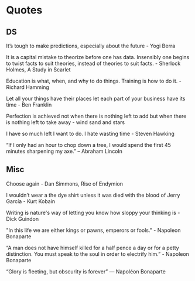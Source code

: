 # Quotes
## DS
It’s tough to make predictions, especially about the future - Yogi Berra

It is a capital mistake to theorize before one has data. Insensibly one begins to twist facts to suit theories, instead of theories to suit facts. - Sherlock Holmes, A Study in Scarlet

Education is what, when, and why to do things. Training is how to do it. - Richard Hamming

Let all your things have their places let each part of your business have its time - Ben Franklin

Perfection is achieved not when there is nothing left to add but when there is nothing left to take away - wind sand and stars

I have so much left I want to do. I hate wasting time - Steven Hawking

“If I only had an hour to chop down a tree, I would spend the first 45 minutes sharpening my axe.” – Abraham Lincoln


## Misc
Choose again - Dan Simmons, Rise of Endymion

I wouldn’t wear a the dye shirt unless it was died with the blood of Jerry García - Kurt Kobain

Writing is nature's way of letting you know how sloppy your thinking is - Dick Guindon

"In this life we are either kings or pawns, emperors or fools." - Napoleon Bonaparte

“A man does not have himself killed for a half pence a day or for a petty distinction. You must speak to the soul in order to electrify him.” - Napoleon Bonaparte

“Glory is fleeting, but obscurity is forever” ― Napoléon Bonaparte